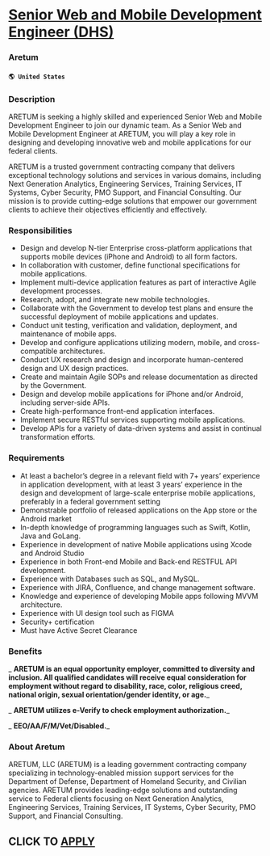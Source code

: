 # [Senior Web and Mobile Development Engineer (DHS)](https://www.remotewlb.com/apply/senior-web-and-mobile-development-engineer-dhs)  
### Aretum  
#### `🌎 United States`  

### **Description**

ARETUM is seeking a highly skilled and experienced Senior Web and Mobile Development Engineer to join our dynamic team. As a Senior Web and Mobile Development Engineer at ARETUM, you will play a key role in designing and developing innovative web and mobile applications for our federal clients.

ARETUM is a trusted government contracting company that delivers exceptional technology solutions and services in various domains, including Next Generation Analytics, Engineering Services, Training Services, IT Systems, Cyber Security, PMO Support, and Financial Consulting. Our mission is to provide cutting-edge solutions that empower our government clients to achieve their objectives efficiently and effectively.

### Responsibilities

  * Design and develop N-tier Enterprise cross-platform applications that supports mobile devices (iPhone and Android) to all form factors. 
  * In collaboration with customer, define functional specifications for mobile applications. 
  * Implement multi-device application features as part of interactive Agile development processes. 
  * Research, adopt, and integrate new mobile technologies. 
  * Collaborate with the Government to develop test plans and ensure the successful deployment of mobile applications and updates. 
  * Conduct unit testing, verification and validation, deployment, and maintenance of mobile apps. 
  * Develop and configure applications utilizing modern, mobile, and cross-compatible architectures. 
  * Conduct UX research and design and incorporate human-centered design and UX design practices. 
  * Create and maintain Agile SOPs and release documentation as directed by the Government. 
  * Design and develop mobile applications for iPhone and/or Android, including server-side APIs. 
  * Create high-performance front-end application interfaces. 
  * Implement secure RESTful services supporting mobile applications. 
  * Develop APIs for a variety of data-driven systems and assist in continual transformation efforts. 

### **Requirements**

  * At least a bachelor’s degree in a relevant field with 7+ years’ experience in application development, with at least 3 years’ experience in the design and development of large-scale enterprise mobile applications, preferably in a federal government setting 
  * Demonstrable portfolio of released applications on the App store or the Android market 
  * In-depth knowledge of programming languages such as Swift, Kotlin, Java and GoLang. 
  * Experience in development of native Mobile applications using Xcode and Android Studio 
  * Experience in both Front-end Mobile and Back-end RESTFUL API development. 
  * Experience with Databases such as SQL, and MySQL. 
  * Experience with JIRA, Confluence, and change management software. 
  * Knowledge and experience of developing Mobile apps following MVVM architecture. 
  * Experience with UI design tool such as FIGMA 
  * Security+ certification 
  * Must have Active Secret Clearance

### **Benefits**

 _ **ARETUM is an equal opportunity employer, committed to diversity and inclusion. All qualified candidates will receive equal consideration for employment without regard to disability, race, color, religious creed, national origin, sexual orientation/gender identity, or age.**_

 _ **ARETUM utilizes e-Verify to check employment authorization.**_

 _ **EEO/AA/F/M/Vet/Disabled.**_

###  **About Aretum**

ARETUM, LLC (ARETUM) is a leading government contracting company specializing in technology-enabled mission support services for the Department of Defense, Department of Homeland Security, and Civilian agencies. ARETUM provides leading-edge solutions and outstanding service to Federal clients focusing on Next Generation Analytics, Engineering Services, Training Services, IT Systems, Cyber Security, PMO Support, and Financial Consulting.

  
## CLICK TO [APPLY](https://www.remotewlb.com/apply/senior-web-and-mobile-development-engineer-dhs)


